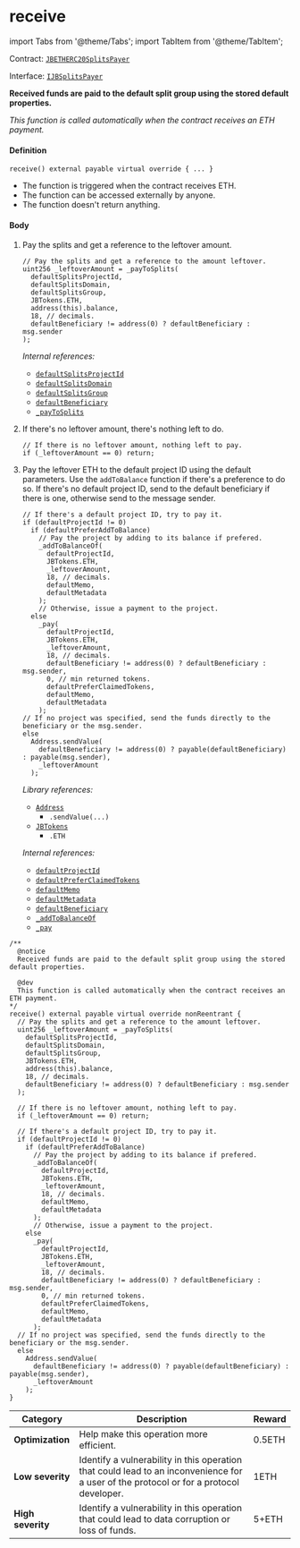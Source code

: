 # receive

import Tabs from '@theme/Tabs';
import TabItem from '@theme/TabItem';

Contract: [`JBETHERC20SplitsPayer`](/v4/deprecated/v2/contracts/or-utilities/jbetherc20splitspayer/README.md)

Interface: [`IJBSplitsPayer`](/v4/deprecated/v2/interfaces/ijbsplitspayer.md)

<Tabs>
<TabItem value="Step by step" label="Step by step">

**Received funds are paid to the default split group using the stored default properties.**

_This function is called automatically when the contract receives an ETH payment._


#### Definition

```
receive() external payable virtual override { ... }
```

* The function is triggered when the contract receives ETH.
* The function can be accessed externally by anyone.
* The function doesn't return anything.

#### Body

1.  Pay the splits and get a reference to the leftover amount.

    ```solidity
    // Pay the splits and get a reference to the amount leftover.
    uint256 _leftoverAmount = _payToSplits(
      defaultSplitsProjectId,
      defaultSplitsDomain,
      defaultSplitsGroup,
      JBTokens.ETH,
      address(this).balance,
      18, // decimals.
      defaultBeneficiary != address(0) ? defaultBeneficiary : msg.sender
    );
    ```

    _Internal references:_

    * [`defaultSplitsProjectId`](/v4/deprecated/v2/contracts/or-utilities/jbetherc20splitspayer/properties/defaultsplitsprojectid.md)
    * [`defaultSplitsDomain`](/v4/deprecated/v2/contracts/or-utilities/jbetherc20splitspayer/properties/defaultsplitsdomain.md)
    * [`defaultSplitsGroup`](/v4/deprecated/v2/contracts/or-utilities/jbetherc20splitspayer/properties/defaultsplitsgroup.md)
    * [`defaultBeneficiary`](/v4/deprecated/v2/contracts/or-utilities/jbetherc20projectpayer/properties/defaultbeneficiary.md)
    * [`_payToSplits`](/v4/deprecated/v2/contracts/or-utilities/jbetherc20splitspayer/write/-_paytosplits.md)

2.  If there's no leftover amount, there's nothing left to do.

    ```solidity
    // If there is no leftover amount, nothing left to pay.
    if (_leftoverAmount == 0) return;
    ```

3.  Pay the leftover ETH to the default project ID using the default parameters. Use the `addToBalance` function if there's a preference to do so. If there's no default project ID, send to the default beneficiary if there is one, otherwise send to the message sender.

    ```
    // If there's a default project ID, try to pay it.
    if (defaultProjectId != 0)
      if (defaultPreferAddToBalance)
        // Pay the project by adding to its balance if prefered.
        _addToBalanceOf(
          defaultProjectId,
          JBTokens.ETH,
          _leftoverAmount,
          18, // decimals.
          defaultMemo,
          defaultMetadata
        );
        // Otherwise, issue a payment to the project.
      else
        _pay(
          defaultProjectId,
          JBTokens.ETH,
          _leftoverAmount,
          18, // decimals.
          defaultBeneficiary != address(0) ? defaultBeneficiary : msg.sender,
          0, // min returned tokens.
          defaultPreferClaimedTokens,
          defaultMemo,
          defaultMetadata
        );
    // If no project was specified, send the funds directly to the beneficiary or the msg.sender.
    else
      Address.sendValue(
        defaultBeneficiary != address(0) ? payable(defaultBeneficiary) : payable(msg.sender),
        _leftoverAmount
      );
    ```

    _Library references:_

    * [`Address`](https://docs.openzeppelin.com/contracts/4.x/api/utils#Address)
      * `.sendValue(...)`
    * [`JBTokens`](/v4/deprecated/v2/libraries/jbtokens.md)
      * `.ETH`

    _Internal references:_


    * [`defaultProjectId`](/v4/deprecated/v2/contracts/or-utilities/jbetherc20projectpayer/properties/defaultprojectid.md)
    * [`defaultPreferClaimedTokens`](/v4/deprecated/v2/contracts/or-utilities/jbetherc20projectpayer/properties/defaultpreferclaimedtokens.md)
    * [`defaultMemo`](/v4/deprecated/v2/contracts/or-utilities/jbetherc20projectpayer/properties/defaultmemo.md)
    * [`defaultMetadata`](/v4/deprecated/v2/contracts/or-utilities/jbetherc20projectpayer/properties/defaultmetadata.md)
    * [`defaultBeneficiary`](/v4/deprecated/v2/contracts/or-utilities/jbetherc20projectpayer/properties/defaultbeneficiary.md)
    * [`_addToBalanceOf`](/v4/deprecated/v2/contracts/or-utilities/jbetherc20projectpayer/write/-_addtobalanceof.md)
    * [`_pay`](/v4/deprecated/v2/contracts/or-utilities/jbetherc20projectpayer/write/-_pay.md)

</TabItem>

<TabItem value="Code" label="Code">

```
/**
  @notice
  Received funds are paid to the default split group using the stored default properties.

  @dev
  This function is called automatically when the contract receives an ETH payment.
*/
receive() external payable virtual override nonReentrant {
  // Pay the splits and get a reference to the amount leftover.
  uint256 _leftoverAmount = _payToSplits(
    defaultSplitsProjectId,
    defaultSplitsDomain,
    defaultSplitsGroup,
    JBTokens.ETH,
    address(this).balance,
    18, // decimals.
    defaultBeneficiary != address(0) ? defaultBeneficiary : msg.sender
  );

  // If there is no leftover amount, nothing left to pay.
  if (_leftoverAmount == 0) return;

  // If there's a default project ID, try to pay it.
  if (defaultProjectId != 0)
    if (defaultPreferAddToBalance)
      // Pay the project by adding to its balance if prefered.
      _addToBalanceOf(
        defaultProjectId,
        JBTokens.ETH,
        _leftoverAmount,
        18, // decimals.
        defaultMemo,
        defaultMetadata
      );
      // Otherwise, issue a payment to the project.
    else
      _pay(
        defaultProjectId,
        JBTokens.ETH,
        _leftoverAmount,
        18, // decimals.
        defaultBeneficiary != address(0) ? defaultBeneficiary : msg.sender,
        0, // min returned tokens.
        defaultPreferClaimedTokens,
        defaultMemo,
        defaultMetadata
      );
  // If no project was specified, send the funds directly to the beneficiary or the msg.sender.
  else
    Address.sendValue(
      defaultBeneficiary != address(0) ? payable(defaultBeneficiary) : payable(msg.sender),
      _leftoverAmount
    );
}
```

</TabItem>

<TabItem value="Bug bounty" label="Bug bounty">

| Category          | Description                                                                                                                            | Reward |
| ----------------- | -------------------------------------------------------------------------------------------------------------------------------------- | ------ |
| **Optimization**  | Help make this operation more efficient.                                                                                               | 0.5ETH |
| **Low severity**  | Identify a vulnerability in this operation that could lead to an inconvenience for a user of the protocol or for a protocol developer. | 1ETH   |
| **High severity** | Identify a vulnerability in this operation that could lead to data corruption or loss of funds.                                        | 5+ETH  |

</TabItem>
</Tabs>
